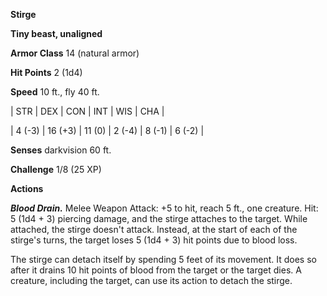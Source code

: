**Stirge**

**Tiny beast, unaligned**

**Armor Class** 14 (natural armor)

**Hit Points** 2 (1d4)

**Speed** 10 ft., fly 40 ft.

|   STR   |   DEX   |   CON   |   INT   |   WIS   |   CHA   |
  
| 4 (-3) | 16 (+3) | 11 (0) | 2 (-4) | 8 (-1) | 6 (-2) |

**Senses** darkvision 60 ft.

**Challenge** 1/8 (25 XP)

**Actions**

***Blood Drain.*** Melee Weapon Attack: +5 to hit, reach 5 ft., one creature. Hit: 5 (1d4 + 3) piercing damage, and the stirge attaches to the target. While attached, the stirge doesn't attack. Instead, at the start of each of the stirge's turns, the target loses 5 (1d4 + 3) hit points due to blood loss.

The stirge can detach itself by spending 5 feet of its movement. It does so after it drains 10 hit points of blood from the target or the target dies. A creature, including the target, can use its action to detach the stirge.

